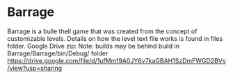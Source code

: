 # Barrage
Barrage is a bulle thell game that was created from the concept of customizable levels.
Details on how the level text file works is found in files folder.
Google Drive zip:
Note: builds may be behind build in Barrage/Barrage/bin/Debug/ folder
https://drive.google.com/file/d/1ufMm19A0JY6v7kaGBAH1SzDmFWGD2BVv/view?usp=sharing
